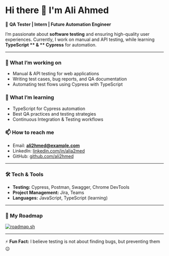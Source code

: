 # Hi there 👋 I'm Ali Ahmed  

🚀 **QA Tester | Intern | Future Automation Engineer**  

I’m passionate about **software testing** and ensuring high-quality user experiences. Currently, I work on manual and API testing, while learning **TypeScript ** & ** Cypress** for automation.  

---

### 🔭 What I’m working on
- Manual & API testing for web applications  
- Writing test cases, bug reports, and QA documentation  
- Automating test flows using Cypress with TypeScript  

### 🌱 What I’m learning
- TypeScript for Cypress automation  
- Best QA practices and testing strategies  
- Continuous Integration & Testing workflows  

### 📫 How to reach me
- Email: **ali2hmed@example.com**  
- LinkedIn: [linkedin.com/in/alia2med](https://www.linkedin.com/in/alia2med/)   
- GitHub: [github.com/ali2hmed](https://github.com/ali2hmed)  

---

### 🛠 Tech & Tools
- **Testing:** Cypress, Postman, Swagger, Chrome DevTools  
- **Project Management:** Jira, Teams  
- **Languages:** JavaScript, TypeScript (learning)  

---

### 📌 My Roadmap
<a href="https://roadmap.sh">
  <img src="https://roadmap.sh/card/wide/6864e2911ed6bc62a20006d9?variant=dark&roadmaps=%2Cqa" alt="roadmap.sh"/>
</a>

---

⚡ **Fun Fact:** I believe testing is not about finding bugs, but preventing them 😉
